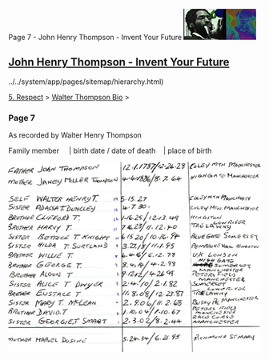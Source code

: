Page 7 - John Henry Thompson - Invent Your Future [![John Henry Thompson - Invent Your Future](../../_/rsrc/1329567069254/config/customLogo.gif-revision=6.png)](../../index.html)

[John Henry Thompson - Invent Your Future](../../index.html)
------------------------------------------------------------

../../system/app/pages/sitemap/hierarchy.html)
    

[5\. Respect](../../heros.html)‎ > ‎[Walter Thompson Bio](../walter-thompson-bio.html)‎ > ‎

### Page 7

As recorded by Walter Henry Thompson

Family member     | birth date / date of death    | place of birth

[![](../../_/rsrc/1481644266430/heros/walter-thompson-bio/page-7/WHT_Siblings-width=100-.jpg)](http://www.johnhenrythompson.com/heros/walter-thompson-bio/page-7/WHT_Siblings.jpg?attredirects=0)

  

